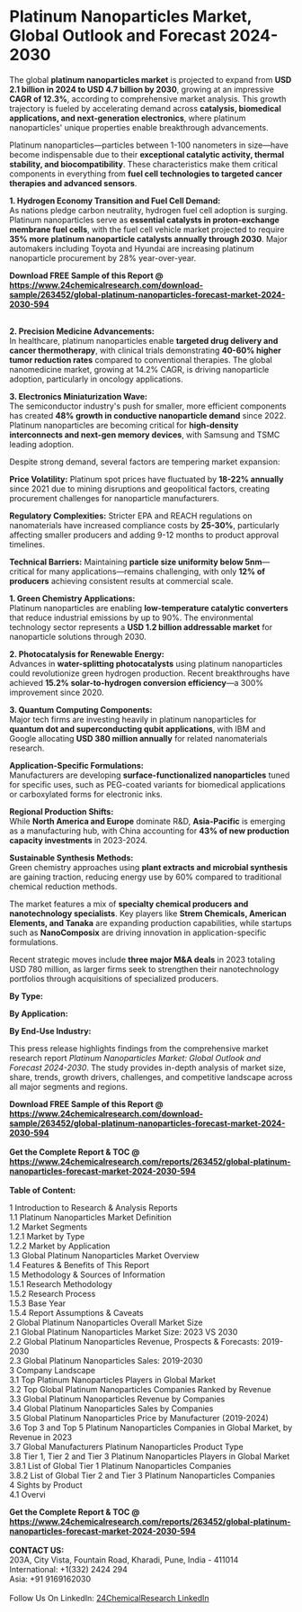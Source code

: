 <h1>Platinum Nanoparticles Market, Global Outlook and Forecast 2024-2030</h1><p>The global <strong>platinum nanoparticles market</strong> is projected to expand from <strong>USD 2.1 billion in 2024 to USD 4.7 billion by 2030</strong>, growing at an impressive <strong>CAGR of 12.3%</strong>, according to comprehensive market analysis. This growth trajectory is fueled by accelerating demand across <strong>catalysis, biomedical applications, and next-generation electronics</strong>, where platinum nanoparticles' unique properties enable breakthrough advancements.</p><p>Platinum nanoparticles—particles between 1-100 nanometers in size—have become indispensable due to their <strong>exceptional catalytic activity, thermal stability, and biocompatibility</strong>. These characteristics make them critical components in everything from <strong>fuel cell technologies to targeted cancer therapies and advanced sensors</strong>.</p><p><strong>1. Hydrogen Economy Transition and Fuel Cell Demand:</strong><br>
As nations pledge carbon neutrality, hydrogen fuel cell adoption is surging. Platinum nanoparticles serve as <strong>essential catalysts in proton-exchange membrane fuel cells</strong>, with the fuel cell vehicle market projected to require <strong>35% more platinum nanoparticle catalysts annually through 2030</strong>. Major automakers including Toyota and Hyundai are increasing platinum nanoparticle procurement by 28% year-over-year.</p><div><b>Download FREE Sample of this Report @ 
            <a href="https://www.24chemicalresearch.com/download-sample/263452/global-platinum-nanoparticles-forecast-market-2024-2030-594">
            https://www.24chemicalresearch.com/download-sample/263452/global-platinum-nanoparticles-forecast-market-2024-2030-594</a></b></div><br><p><strong>2. Precision Medicine Advancements:</strong><br>
In healthcare, platinum nanoparticles enable <strong>targeted drug delivery and cancer thermotherapy</strong>, with clinical trials demonstrating <strong>40-60% higher tumor reduction rates</strong> compared to conventional therapies. The global nanomedicine market, growing at 14.2% CAGR, is driving nanoparticle adoption, particularly in oncology applications.</p><p><strong>3. Electronics Miniaturization Wave:</strong><br>
The semiconductor industry's push for smaller, more efficient components has created <strong>48% growth in conductive nanoparticle demand</strong> since 2022. Platinum nanoparticles are becoming critical for <strong>high-density interconnects and next-gen memory devices</strong>, with Samsung and TSMC leading adoption.</p><p>Despite strong demand, several factors are tempering market expansion:</p><p><strong>Price Volatility:</strong> Platinum spot prices have fluctuated by <strong>18-22% annually</strong> since 2021 due to mining disruptions and geopolitical factors, creating procurement challenges for nanoparticle manufacturers.</p><p><strong>Regulatory Complexities:</strong> Stricter EPA and REACH regulations on nanomaterials have increased compliance costs by <strong>25-30%</strong>, particularly affecting smaller producers and adding 9-12 months to product approval timelines.</p><p><strong>Technical Barriers:</strong> Maintaining <strong>particle size uniformity below 5nm</strong>—critical for many applications—remains challenging, with only <strong>12% of producers</strong> achieving consistent results at commercial scale.</p><p><strong>1. Green Chemistry Applications:</strong><br>
Platinum nanoparticles are enabling <strong>low-temperature catalytic converters</strong> that reduce industrial emissions by up to 90%. The environmental technology sector represents a <strong>USD 1.2 billion addressable market</strong> for nanoparticle solutions through 2030.</p><p><strong>2. Photocatalysis for Renewable Energy:</strong><br>
Advances in <strong>water-splitting photocatalysts</strong> using platinum nanoparticles could revolutionize green hydrogen production. Recent breakthroughs have achieved <strong>15.2% solar-to-hydrogen conversion efficiency</strong>—a 300% improvement since 2020.</p><p><strong>3. Quantum Computing Components:</strong><br>
Major tech firms are investing heavily in platinum nanoparticles for <strong>quantum dot and superconducting qubit applications</strong>, with IBM and Google allocating <strong>USD 380 million annually</strong> for related nanomaterials research.</p><p><strong>Application-Specific Formulations:</strong><br>
	Manufacturers are developing <strong>surface-functionalized nanoparticles</strong> tuned for specific uses, such as PEG-coated variants for biomedical applications or carboxylated forms for electronic inks.</p><p><strong>Regional Production Shifts:</strong><br>
	While <strong>North America and Europe</strong> dominate R&amp;D, <strong>Asia-Pacific</strong> is emerging as a manufacturing hub, with China accounting for <strong>43% of new production capacity investments</strong> in 2023-2024.</p><p><strong>Sustainable Synthesis Methods:</strong><br>
	Green chemistry approaches using <strong>plant extracts and microbial synthesis</strong> are gaining traction, reducing energy use by 60% compared to traditional chemical reduction methods.</p><p>The market features a mix of <strong>specialty chemical producers and nanotechnology specialists</strong>. Key players like <strong>Strem Chemicals, American Elements, and Tanaka</strong> are expanding production capabilities, while startups such as <strong>NanoComposix</strong> are driving innovation in application-specific formulations.</p><p>Recent strategic moves include <strong>three major M&amp;A deals</strong> in 2023 totaling USD 780 million, as larger firms seek to strengthen their nanotechnology portfolios through acquisitions of specialized producers.</p><p><strong>By Type:</strong></p><p><strong>By Application:</strong></p><p><strong>By End-Use Industry:</strong></p><p>This press release highlights findings from the comprehensive market research report <em>Platinum Nanoparticles Market: Global Outlook and Forecast 2024-2030</em>. The study provides in-depth analysis of market size, share, trends, growth drivers, challenges, and competitive landscape across all major segments and regions.</p><div><b>Download FREE Sample of this Report @ 
            <a href="https://www.24chemicalresearch.com/download-sample/263452/global-platinum-nanoparticles-forecast-market-2024-2030-594">
            https://www.24chemicalresearch.com/download-sample/263452/global-platinum-nanoparticles-forecast-market-2024-2030-594</a></b></div><br><div><b>Get the Complete Report & TOC @ 
            <a href="https://www.24chemicalresearch.com/reports/263452/global-platinum-nanoparticles-forecast-market-2024-2030-594">
            https://www.24chemicalresearch.com/reports/263452/global-platinum-nanoparticles-forecast-market-2024-2030-594</a></b></div><br>
            <b>Table of Content:</b><p>1 Introduction to Research & Analysis Reports<br />
    1.1 Platinum Nanoparticles Market Definition<br />
    1.2 Market Segments<br />
        1.2.1 Market by Type<br />
        1.2.2 Market by Application<br />
    1.3 Global Platinum Nanoparticles Market Overview<br />
    1.4 Features & Benefits of This Report<br />
    1.5 Methodology & Sources of Information<br />
        1.5.1 Research Methodology<br />
        1.5.2 Research Process<br />
        1.5.3 Base Year<br />
        1.5.4 Report Assumptions & Caveats<br />
2 Global Platinum Nanoparticles Overall Market Size<br />
    2.1 Global Platinum Nanoparticles Market Size: 2023 VS 2030<br />
    2.2 Global Platinum Nanoparticles Revenue, Prospects & Forecasts: 2019-2030<br />
    2.3 Global Platinum Nanoparticles Sales: 2019-2030<br />
3 Company Landscape<br />
    3.1 Top Platinum Nanoparticles Players in Global Market<br />
    3.2 Top Global Platinum Nanoparticles Companies Ranked by Revenue<br />
    3.3 Global Platinum Nanoparticles Revenue by Companies<br />
    3.4 Global Platinum Nanoparticles Sales by Companies<br />
    3.5 Global Platinum Nanoparticles Price by Manufacturer (2019-2024)<br />
    3.6 Top 3 and Top 5 Platinum Nanoparticles Companies in Global Market, by Revenue in 2023<br />
    3.7 Global Manufacturers Platinum Nanoparticles Product Type<br />
    3.8 Tier 1, Tier 2 and Tier 3 Platinum Nanoparticles Players in Global Market<br />
        3.8.1 List of Global Tier 1 Platinum Nanoparticles Companies<br />
        3.8.2 List of Global Tier 2 and Tier 3 Platinum Nanoparticles Companies<br />
4 Sights by Product<br />
    4.1 Overvi</p><div><b>Get the Complete Report & TOC @ 
            <a href="https://www.24chemicalresearch.com/reports/263452/global-platinum-nanoparticles-forecast-market-2024-2030-594">
            https://www.24chemicalresearch.com/reports/263452/global-platinum-nanoparticles-forecast-market-2024-2030-594</a></b></div><br><b>CONTACT US:</b><br>
            203A, City Vista, Fountain Road, Kharadi, Pune, India - 411014<br>
            International: +1(332) 2424 294<br>
            Asia: +91 9169162030 <br><br>
            Follow Us On LinkedIn: <a href="https://www.linkedin.com/company/24chemicalresearch/">24ChemicalResearch LinkedIn</a>